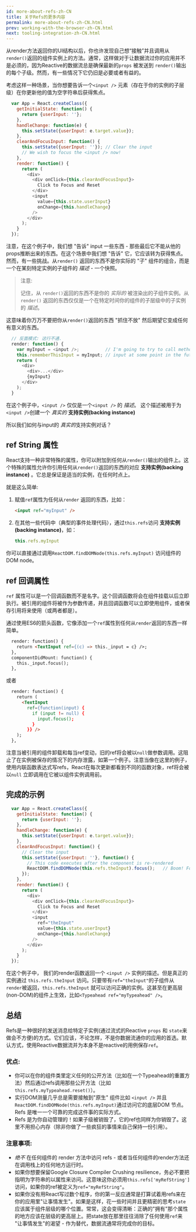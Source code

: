 ```yaml
---
id: more-about-refs-zh-CN
title: 关于Refs的更多内容
permalink: more-about-refs-zh-CN.html
prev: working-with-the-browser-zh-CN.html
next: tooling-integration-zh-CN.html
---
```

从render方法返回你的UI结构以后，你也许发现自己想“接触”并且调用从 `render()`返回的组件实例上的方法。通常，这样做对于让数据流过你的应用并不是必须的，因为Reactive的数据流总是确保最新的`props` 被发送到 `render()`输出的每个子级。然而，有一些情况下它仍旧是必要或者有益的。

考虑这样一种场景，当你想要告诉一个`<input />` 元素（存在于你的实例的子层级）在你更新他的值为空字符串后获得焦点。

```javascript
  var App = React.createClass({
    getInitialState: function() {
      return {userInput: ''};
    },
    handleChange: function(e) {
      this.setState({userInput: e.target.value});
    },
    clearAndFocusInput: function() {
      this.setState({userInput: ''}); // Clear the input
      // We wish to focus the <input /> now!
    },
    render: function() {
      return (
        <div>
          <div onClick={this.clearAndFocusInput}>
            Click to Focus and Reset
          </div>
          <input
            value={this.state.userInput}
            onChange={this.handleChange}
          />
        </div>
      );
    }
  });
```


注意，在这个例子中，我们想 "告诉" input 一些东西 - 那些最后它不能从他的props推断出来的东西。在这个场景中我们想 "告诉" 它，它应该转为获得焦点。然而，有一些挑战。从`render()` 返回的东西不是你实际的 "子" 组件的组合，而是一个在某刻特定实例的子组件的 *描述* - 一个快照。

> 注意:
>
> 记住，从 `render()`返回的东西不是你的 *实际的* 被渲染出的子组件实例。从 `render()` 返回的东西仅仅是一个在特定时间你的组件的子层级中的子实例的 *描述*。


这意味着你万万不要把你从`render()`返回的东西 "抓住不放" 然后期望它变成任何有意义的东西。

```javascript
  // 反面模式: 这行不通.
  render: function() {
    var myInput = <input />;          // I'm going to try to call methods on this
    this.rememberThisInput = myInput; // input at some point in the future! YAY!
    return (
      <div>
        <div>...</div>
        {myInput}
      </div>
    );
  }
```

在这个例子中，`<input />` 仅仅是一个`<input />` 的 *描述*。 这个描述被用于为`<input />`创建一个 *真实的*  **支持实例(backing instance)**

所以我们如何与input的 *真实的*支持实例对话？

## ref String 属性

React支持一种非常特殊的属性，你可以附加到任何从`render()`输出的组件上。这个特殊的属性允许你引用任何从`render()`返回的东西的对应 **支持实例(backing instance)** 。它总是保证是适当的实例，在任何时点上。

就是这么简单:

1. 赋值`ref`属性为任何从`render` 返回的东西，比如：

    ```html
    <input ref="myInput" />
    ```

2. 在其他一些代码中（典型的事件处理代码），通过`this.refs`访问 **支持实例(backing instance)**，如：

    ```javascript
    this.refs.myInput
    ```

  你可以直接通过调用`ReactDOM.findDOMNode(this.refs.myInput)` 访问组件的DOM node。


## ref 回调属性

`ref` 属性可以是一个回调函数而不是名字。这个回调函数将会在组件挂载以后立即执行。被引用的组件将被作为参数传递，并且回调函数可以立即使用组件，或者保存引用将来使用（或两者都是）。

通过使用ES6的箭头函数，它像添加一个`ref`属性到任何从`render`返回的东西一样简单。

```html
  render: function() {
    return <TextInput ref={(c) => this._input = c} />;
  },
  componentDidMount: function() {
    this._input.focus();
  },
```

或者

```html
  render: function() {
    return (
      <TextInput
        ref={function(input) {
          if (input != null) {
            input.focus();
          }
        }} />
    );
  },
```

注意当被引用的组件卸载和每当ref变动，旧的ref将会被以`null`做参数调用。这阻止了在实例被保存的情况下的内存泄露，如第一个例子。注意当像在这里的例子，使用内联函数表达式写refs，React在每次更新都看到不同的函数对象，ref将会被以`null` 立即调用在它被以组件实例调用前。


## 完成的示例

```javascript
  var App = React.createClass({
    getInitialState: function() {
      return {userInput: ''};
    },
    handleChange: function(e) {
      this.setState({userInput: e.target.value});
    },
    clearAndFocusInput: function() {
      // Clear the input
      this.setState({userInput: ''}, function() {
        // This code executes after the component is re-rendered
        ReactDOM.findDOMNode(this.refs.theInput).focus();   // Boom! Focused!
      });
    },
    render: function() {
      return (
        <div>
          <div onClick={this.clearAndFocusInput}>
            Click to Focus and Reset
          </div>
          <input
            ref="theInput"
            value={this.state.userInput}
            onChange={this.handleChange}
          />
        </div>
      );
    }
  });
```

在这个例子中， 我们的render函数返回一个 `<input />` 实例的描述。但是真正的实例通过 `this.refs.theInput` 访问。只要带有`ref="theInput"`的子组件从 `render`被返回，`this.refs.theInput` 就可以访问正确的实例。这甚至在更高层(non-DOM)的组件上生效，比如`<Typeahead ref="myTypeahead" />`。


## 总结

Refs是一种很好的发送消息给特定子实例(通过流式的Reactive `props` 和 `state`来做会不方便)的方式。它们应该，不论怎样，不是你数据流通你的应用的首选。默认方式，使用Reactive数据流并为本身不是reactive的用例保存`ref`。

### 优点:

- 你可以在你的组件类里定义任何的公开方法（比如在一个Typeahead的重置方法）然后通过refs调用那些公开方法（比如`this.refs.myTypeahead.reset()`）。
- 实行DOM测量几乎总是需要接触到"原生" 组件比如 `<input />` 并且`ReactDOM.findDOMNode(this.refs.myInput)`通过访问它的底层DOM 节点。 Refs 是唯一一个可靠的完成这件事的实际方式。
- Refs 是为你自动管理的！如果子级被销毁了，它的ref也同样为你销毁了。这里不用担心内存（除非你做了一些疯狂的事情来自己保持一份引用）。

### 注意事项:

- *绝不* 在任何组件的 render 方法中访问 refs - 或者当任何组件的render方法还在调用栈上的任何地方运行时。
- 如果你想要保留Google Closure Compiler Crushing resilience，务必不要把指明为字符串的以属性来访问。这意味这你必须用`this.refs['myRefString']`访问，如果你的ref被定义为`ref="myRefString"`。
- 如果你没有用React写过数个程序，你的第一反应通常是打算试着用refs来在你的应用里"让事情发生"。如果是这样，花一些时间并且更精密的思考`state`应该属于组件层级的哪个位置。常常，这会变得清晰：正确的"拥有"那个属性的地方应该在层级的更高层上。把state放在那里往往消除了任何使用`ref`来 "让事情发生"的渴望 - 作为替代，数据流通常将完成你的目标。

